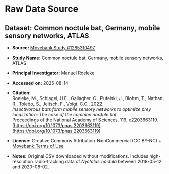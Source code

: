 # Raw Data Source

## Dataset: Common noctule bat, Germany, mobile sensory networks, ATLAS

- **Source:** [Movebank Study #1285310497](https://www.movebank.org/cms/webapp?gwt_fragment=page=studies,path=study1285310497)  
- **Study Name:** Common noctule bat, Germany, mobile sensory networks, ATLAS  
- **Principal Investigator:** Manuel Roeleke  
- **Accessed on:** 2025-08-14  
- **Citation:**  
  Roeleke, M., Schlagel, U.E., Gallagher, C., Pufelski, J., Blohm, T., Nathan, R., Toledo, S., Jeltsch, F., Voigt, C.C., 2022.  
  *Insectivorous bats form mobile sensory networks to optimize prey localization: The case of the common noctule bat.*  
  Proceedings of the National Academy of Sciences, 119, e2203663119.  
  [https://doi.org/10.1073/pnas.2203663119](https://doi.org/10.1073/pnas.2203663119)  

- **License:** Creative Commons Attribution-NonCommercial (CC BY-NC) + [Movebank Terms of Use](https://www.movebank.org/cms/movebank-content/terms-of-use)  

- **Notes:** Original CSV downloaded without modifications. Includes high-resolution radio-tracking data of *Nyctalus noctula* between 2018-05-12 and 2020-08-02.
